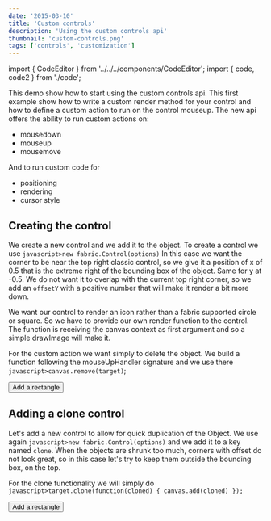 ```yaml
---
date: '2015-03-10'
title: 'Custom controls'
description: 'Using the custom controls api'
thumbnail: 'custom-controls.png'
tags: ['controls', 'customization']
---
```


import { CodeEditor } from '../../../components/CodeEditor';
import { code, code2 } from './code';

This demo show how to start using the custom controls api.
This first example show how to write a custom render method for your control and how to define a custom action to run on the control mouseup.
The new api offers the ability to run custom actions on:

- mousedown
- mouseup
- mousemove

And to run custom code for

- positioning
- rendering
- cursor style

## Creating the control

We create a new control and we add it to the object.
To create a control we use `javascript>new fabric.Control(options)`
In this case we want the corner to be near the top right classic control, so we give it a position of x of 0.5 that is the extreme right of the bounding box of the object.
Same for y at -0.5. We do not want it to overlap with the current top right corner, so we add an `offsetY` with a positive number that will make it render a bit more down.

We want our control to render an icon rather than a fabric supported circle or square.
So we have to provide our own render function to the control.
The function is receiving the canvas context as first argument and so a simple drawImage will make it.

For the custom action we want simply to delete the object.
We build a function following the mouseUpHandler signature and we use there `javascript>canvas.remove(target)`;

<div class="controls">
  <p>
    <button id="add" onclick="Add()">Add a rectangle</button>
  </p>
</div>
<CodeEditor code={code} canvasId="test1" >
    <canvas  width="600" height="500" id="test1"></canvas>
</CodeEditor>

## Adding a clone control

Let's add a new control to allow for quick duplication of the Object.
We use again `javascript>new fabric.Control(options)` and we add it to a key named `clone`.
When the objects are shrunk too much, corners with offset do not look great, so in this case
let's try to keep them outside the bounding box, on the top.

For the clone functionality we will simply do `javascript>target.clone(function(cloned) { canvas.add(cloned) });`

<div class="controls">
    <p>
      <button id="add" onclick="Add()">Add a rectangle</button>
    </p>
  </div>
<CodeEditor code={code2} canvasId="test1" >
    <canvas  width="600" height="500" id="test1"></canvas>
</CodeEditor>
